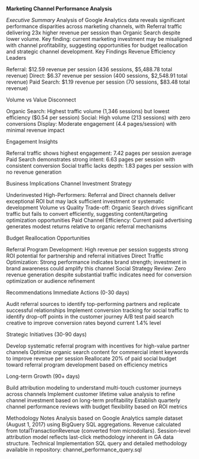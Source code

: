 **Marketing Channel Performance Analysis**

*Executive Summary*
Analysis of Google Analytics data reveals significant performance disparities across marketing channels, with Referral traffic delivering 23x higher revenue per session than Organic Search despite lower volume. Key finding: current marketing investment may be misaligned with channel profitability, suggesting opportunities for budget reallocation and strategic channel development.
Key Findings
Revenue Efficiency Leaders

Referral: $12.59 revenue per session (436 sessions, $5,488.78 total revenue)
Direct: $6.37 revenue per session (400 sessions, $2,548.91 total revenue)
Paid Search: $1.19 revenue per session (70 sessions, $83.48 total revenue)

Volume vs Value Disconnect

Organic Search: Highest traffic volume (1,346 sessions) but lowest efficiency ($0.54 per session)
Social: High volume (213 sessions) with zero conversions
Display: Moderate engagement (4.4 pages/session) with minimal revenue impact

Engagement Insights

Referral traffic shows highest engagement: 7.42 pages per session average
Paid Search demonstrates strong intent: 6.63 pages per session with consistent conversion
Social traffic lacks depth: 1.83 pages per session with no revenue generation

Business Implications
Channel Investment Strategy

Underinvested High-Performers: Referral and Direct channels deliver exceptional ROI but may lack sufficient investment or systematic development
Volume vs Quality Trade-off: Organic Search drives significant traffic but fails to convert efficiently, suggesting content/targeting optimization opportunities
Paid Channel Efficiency: Current paid advertising generates modest returns relative to organic referral mechanisms

Budget Reallocation Opportunities

Referral Program Development: High revenue per session suggests strong ROI potential for partnership and referral initiatives
Direct Traffic Optimization: Strong performance indicates brand strength; investment in brand awareness could amplify this channel
Social Strategy Review: Zero revenue generation despite substantial traffic indicates need for conversion optimization or audience refinement

Recommendations
Immediate Actions (0-30 days)

Audit referral sources to identify top-performing partners and replicate successful relationships
Implement conversion tracking for social traffic to identify drop-off points in the customer journey
A/B test paid search creative to improve conversion rates beyond current 1.4% level

Strategic Initiatives (30-90 days)

Develop systematic referral program with incentives for high-value partner channels
Optimize organic search content for commercial intent keywords to improve revenue per session
Reallocate 20% of paid social budget toward referral program development based on efficiency metrics

Long-term Growth (90+ days)

Build attribution modeling to understand multi-touch customer journeys across channels
Implement customer lifetime value analysis to refine channel investment based on long-term profitability
Establish quarterly channel performance reviews with budget flexibility based on ROI metrics

Methodology Notes
Analysis based on Google Analytics sample dataset (August 1, 2017) using BigQuery SQL aggregations. Revenue calculated from totalTransactionRevenue (converted from microdollars). Session-level attribution model reflects last-click methodology inherent in GA data structure.
Technical Implementation
SQL query and detailed methodology available in repository: channel_performance_query.sql
